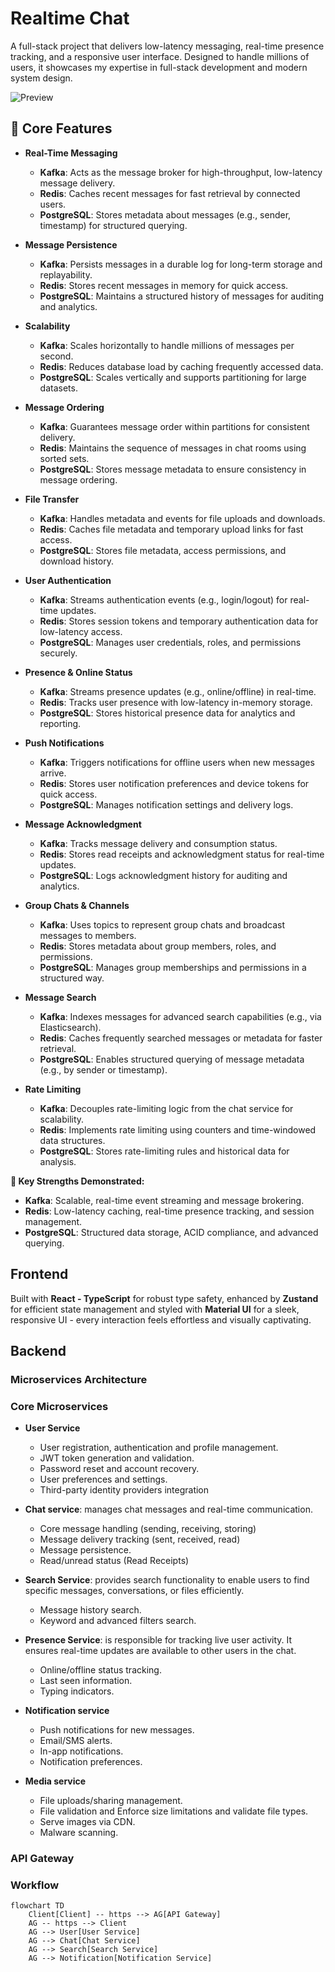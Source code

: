 # Realtime Chat
A full-stack project that delivers low-latency messaging, real-time presence tracking,
and a responsive user interface. Designed to handle millions of users, it showcases my
expertise in full-stack development and modern system design.

![Preview](https://github.com/tmKamal/hosted-images/blob/master/under-construction/Document.gif?raw=true)

## 🎉 Core Features

- **Real-Time Messaging**
   - **Kafka**: Acts as the message broker for high-throughput, low-latency message delivery.
   - **Redis**: Caches recent messages for fast retrieval by connected users.
   - **PostgreSQL**: Stores metadata about messages (e.g., sender, timestamp) for structured querying.

- **Message Persistence**
   - **Kafka**: Persists messages in a durable log for long-term storage and replayability.
   - **Redis**: Stores recent messages in memory for quick access.
   - **PostgreSQL**: Maintains a structured history of messages for auditing and analytics.

- **Scalability**
   - **Kafka**: Scales horizontally to handle millions of messages per second.
   - **Redis**: Reduces database load by caching frequently accessed data.
   - **PostgreSQL**: Scales vertically and supports partitioning for large datasets.

- **Message Ordering**
   - **Kafka**: Guarantees message order within partitions for consistent delivery.
   - **Redis**: Maintains the sequence of messages in chat rooms using sorted sets.
   - **PostgreSQL**: Stores message metadata to ensure consistency in message ordering.

- **File Transfer**
    - **Kafka**: Handles metadata and events for file uploads and downloads.
    - **Redis**: Caches file metadata and temporary upload links for fast access.
    - **PostgreSQL**: Stores file metadata, access permissions, and download history.

- **User Authentication**
    - **Kafka**: Streams authentication events (e.g., login/logout) for real-time updates.
    - **Redis**: Stores session tokens and temporary authentication data for low-latency access.
    - **PostgreSQL**: Manages user credentials, roles, and permissions securely.

- **Presence & Online Status**
   - **Kafka**: Streams presence updates (e.g., online/offline) in real-time.
   - **Redis**: Tracks user presence with low-latency in-memory storage.
   - **PostgreSQL**: Stores historical presence data for analytics and reporting.

- **Push Notifications**
   - **Kafka**: Triggers notifications for offline users when new messages arrive.
   - **Redis**: Stores user notification preferences and device tokens for quick access.
   - **PostgreSQL**: Manages notification settings and delivery logs.

- **Message Acknowledgment**
   - **Kafka**: Tracks message delivery and consumption status.
   - **Redis**: Stores read receipts and acknowledgment status for real-time updates.
   - **PostgreSQL**: Logs acknowledgment history for auditing and analytics.

- **Group Chats & Channels**
   - **Kafka**: Uses topics to represent group chats and broadcast messages to members.
   - **Redis**: Stores metadata about group members, roles, and permissions.
   - **PostgreSQL**: Manages group memberships and permissions in a structured way.

- **Message Search**
   - **Kafka**: Indexes messages for advanced search capabilities (e.g., via Elasticsearch).
   - **Redis**: Caches frequently searched messages or metadata for faster retrieval.
   - **PostgreSQL**: Enables structured querying of message metadata (e.g., by sender or timestamp).

- **Rate Limiting**
    - **Kafka**: Decouples rate-limiting logic from the chat service for scalability.
    - **Redis**: Implements rate limiting using counters and time-windowed data structures.
    - **PostgreSQL**: Stores rate-limiting rules and historical data for analysis.

**💪 Key Strengths Demonstrated:**
- **Kafka**: Scalable, real-time event streaming and message brokering.
- **Redis**: Low-latency caching, real-time presence tracking, and session management.
- **PostgreSQL**: Structured data storage, ACID compliance, and advanced querying.

## Frontend
Built with **React - TypeScript** for robust type safety, enhanced by **Zustand** for efficient
state management and styled with **Material UI** for a sleek, responsive UI - every interaction
feels effortless and visually captivating.

## Backend

### Microservices Architecture

### Core Microservices
- **User Service**
	- User registration, authentication and profile management.
	- JWT token generation and validation.
	- Password reset and account recovery.
	- User preferences and settings.
	- Third-party identity providers integration

- **Chat service**: manages chat messages and real-time communication.
	- Core message handling (sending, receiving, storing)
	- Message delivery tracking (sent, received, read)
	- Message persistence.
	- Read/unread status (Read Receipts)

- **Search Service**: provides search functionality to enable users to find specific messages,
conversations, or files efficiently.
	- Message history search.
	- Keyword and advanced filters search.

- **Presence Service**: is responsible for tracking live user activity. It ensures real-time
updates are available to other users in the chat.
	- Online/offline status tracking.
	- Last seen information.
	- Typing indicators.

- **Notification service**
	- Push notifications for new messages.
	- Email/SMS alerts.
	- In-app notifications.
	- Notification preferences.

- **Media service**
	- File uploads/sharing management.
	- File validation and Enforce size limitations and validate file types.
	- Serve images via CDN.
	- Malware scanning.

### API Gateway

<!-- Contact/Relationship Service

Managing user contacts/friends lists

Handling friend requests and blocking

Following/unfollowing other users -->


<!-- Channel/Group Service

Group chat creation and management

Channel permissions and roles

Topic-based channels (for communities) -->

### Workflow

```mermaid
flowchart TD
    Client[Client] -- https --> AG[API Gateway]
	AG -- https --> Client
    AG --> User[User Service]
	AG --> Chat[Chat Service]
	AG --> Search[Search Service]
	AG --> Notification[Notification Service]
```
